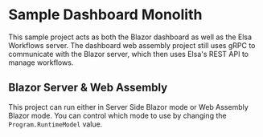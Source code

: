 ﻿# Sample Dashboard Monolith

This sample project acts as both the Blazor dashboard as well as the Elsa Workflows server.
The dashboard web assembly project still uses gRPC to communicate with the Blazor server, which then uses Elsa's REST API to manage workflows.

## Blazor Server & Web Assembly

This project can run either in Server Side Blazor mode or Web Assembly Blazor mode. You can control which mode to use by changing the `Program.RuntimeModel` value.
